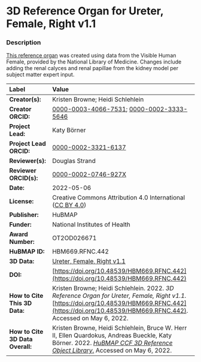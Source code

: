 # 3D Reference Organ for Ureter, Female, Right v1.1

### Description
[This reference organ](https://hubmapconsortium.github.io/ccf/pages/ccf-3d-reference-library.html) was created using data from the Visible Human Female, provided by the National Library of Medicine. Changes include adding the renal calyces and renal papillae from the kidney model per subject matter expert  input.

| Label | Value |
| :------------- |:-------------|
| **Creator(s):** | Kristen Browne; Heidi Schlehlein |
| **Creator ORCID:** | [0000-0003-4066-7531](https://orcid.org/0000-0003-4066-7531); [0000-0002-3333-5646](https://orcid.org/0000-0002-3333-5646)|
| **Project Lead:** | Katy B&ouml;rner |
| **Project Lead ORCID:** | [0000-0002-3321-6137](https://orcid.org/0000-0002-3321-6137) |
| **Reviewer(s):** | Douglas Strand | 
| **Reviewer ORCID(s):** |[0000-0002-0746-927X](https://doi.org/10.5072/0000-0002-0746-927X) |
| **Date:** | 2022-05-06 |
| **License:** | Creative Commons Attribution 4.0 International ([CC BY 4.0](https://creativecommons.org/licenses/by/4.0/)) |
| **Publisher:** | HuBMAP |
| **Funder:** | National Institutes of Health |
| **Award Number:** | OT2OD026671 |
| **HuBMAP ID:** | HBM669.RFNC.442 |
| **3D Data:** | [Ureter, Female, Right v1.1](https://hubmapconsortium.github.io/ccf-releases/v1.2/models/VH_F_Ureter_R.glb) |
| **DOI:** | [https://doi.org/10.48539/HBM669.RFNC.442](https://doi.org/10.48539/HBM669.RFNC.442) |
| **How to Cite This 3D Data:** | Kristen Browne; Heidi Schlehlein. 2022. *3D Reference Organ for Ureter, Female, Right v1.1.* [https://doi.org/10.48539/HBM669.RFNC.442](https://doi.org/10.48539/HBM669.RFNC.442). Accessed on May 6, 2022. |
| **How to Cite 3D Data Overall:** | Kristen Browne, Heidi Schlehlein, Bruce W. Herr II, Ellen Quardokus, Andreas Bueckle, Katy B&ouml;rner. 2022. [*HuBMAP CCF 3D Reference Object Library*.](https://hubmapconsortium.github.io/ccf/pages/ccf-3d-reference-library.html) Accessed on May 6, 2022. |

